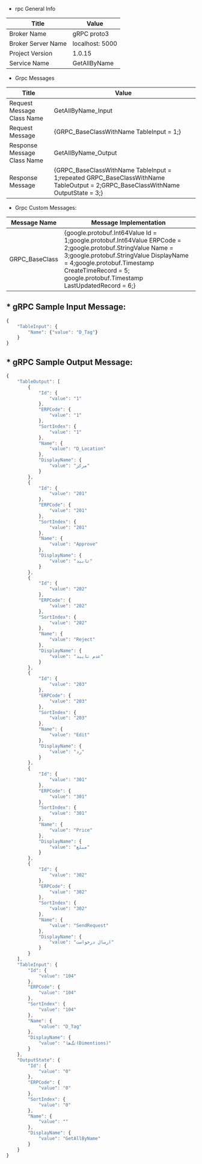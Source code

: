 * rpc General Info

| Title               | Value           |
| ---                 | ---             |
| Broker Name         | gRPC proto3     |
| Broker Server Name  | localhost: 5000 |
| Project Version     | 1.0.15          |
| Service Name        | GetAllByName    |

* Grpc Messages

| Title | Value                                                                                                                                                                                                                                                                                                                                                                                                                                                                                                                                                                                                                                                                                                                                                                                                                                                                  
| --- | --- |
| Request Message Class Name  | GetAllByName_Input |
| Request Message             | {GRPC_BaseClassWithName TableInput = 1;} |
| Response Message Class Name | GetAllByName_Output |
| Response Message            | {GRPC_BaseClassWithName TableInput = 1;repeated GRPC_BaseClassWithName TableOutput = 2;GRPC_BaseClassWithName OutputState = 3;} |

* Grpc Custom Messages:

| Message Name   | Message Implementation |
| ---            | ---                    |
| GRPC_BaseClass | {google.protobuf.Int64Value Id = 1;google.protobuf.Int64Value ERPCode = 2;google.protobuf.StringValue Name = 3;google.protobuf.StringValue DisplayName = 4;google.protobuf.Timestamp CreateTimeRecord = 5; google.protobuf.Timestamp LastUpdatedRecord = 6;} |

## * gRPC Sample Input Message:

```javascript
{
    "TableInput": {
        "Name": {"value": "D_Tag"}
    }
}
```

## * gRPC Sample Output Message:

```javascript
{
    "TableOutput": [
        {
            "Id": {
                "value": "1"
            },
            "ERPCode": {
                "value": "1"
            },
            "SortIndex": {
                "value": "1"
            },
            "Name": {
                "value": "D_Location"
            },
            "DisplayName": {
                "value": "مرکز"
            }
        },
        {
            "Id": {
                "value": "201"
            },
            "ERPCode": {
                "value": "201"
            },
            "SortIndex": {
                "value": "201"
            },
            "Name": {
                "value": "Approve"
            },
            "DisplayName": {
                "value": "تایید"
            }
        },
        {
            "Id": {
                "value": "202"
            },
            "ERPCode": {
                "value": "202"
            },
            "SortIndex": {
                "value": "202"
            },
            "Name": {
                "value": "Reject"
            },
            "DisplayName": {
                "value": "عدم تایید"
            }
        },
        {
            "Id": {
                "value": "203"
            },
            "ERPCode": {
                "value": "203"
            },
            "SortIndex": {
                "value": "203"
            },
            "Name": {
                "value": "Edit"
            },
            "DisplayName": {
                "value": "رد"
            }
        },
        {
            "Id": {
                "value": "301"
            },
            "ERPCode": {
                "value": "301"
            },
            "SortIndex": {
                "value": "301"
            },
            "Name": {
                "value": "Price"
            },
            "DisplayName": {
                "value": "مبلغ"
            }
        },
        {
            "Id": {
                "value": "302"
            },
            "ERPCode": {
                "value": "302"
            },
            "SortIndex": {
                "value": "302"
            },
            "Name": {
                "value": "SendRequest"
            },
            "DisplayName": {
                "value": "ارسال درخواست"
            }
        }
    ],
    "TableInput": {
        "Id": {
            "value": "104"
        },
        "ERPCode": {
            "value": "104"
        },
        "SortIndex": {
            "value": "104"
        },
        "Name": {
            "value": "D_Tag"
        },
        "DisplayName": {
            "value": "تگ‌ها(Dimentions)"
        }
    },
    "OutputState": {
        "Id": {
            "value": "0"
        },
        "ERPCode": {
            "value": "0"
        },
        "SortIndex": {
            "value": "0"
        },
        "Name": {
            "value": ""
        },
        "DisplayName": {
            "value": "GetAllByName"
        }
    }
}
```